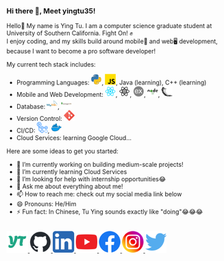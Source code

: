 <div>
  <h3>Hi there 👋, Meet yingtu35!</h3>
</div>

Hello👋 My name is Ying Tu. I am a computer science graduate student at University of Southern California. Fight On! ✊ <br/>
I enjoy coding, and my skills build around mobile📱 and web🖥 development, because I want to become a pro software developer!

<div>

  My current tech stack includes:
  - Programming Languages: <img src="icons/python.png" alt="Python" width="25" height="25">, <img src="icons/javascript.png" alt="JavaScript" width="25" height="25">, Java (learning), C++ (learning)
  - Mobile and Web Development: <img src="icons/reactjs.png" alt="React" width="25" height="25">, <img src="icons/react-native.png" alt="React Native" width="25" height="25">, <img src="icons/expressjs.png" alt="Express.js" width="25" height="25">, <img src="icons/nodejs.png" alt="Node.js" width="25" height="25">, <img src="icons/flask.png" alt="Flask" width="25" height="25">
  - Database: <img src="icons/mysql.png" alt="MySQL" width="25" height="25">, <img src="icons/mongodb.png" alt="MongoDB" width="25" height="25">
  - Version Control: <img src="icons/git.png" alt="Git" width="25" height="25">
  - CI/CD: <img src="icons/github-actions.png" alt="GitHub Actions" width="25" height="25">, <img src="icons/docker.png" alt="Docker" width="25" height="25">
  - Cloud Services: learning Google Cloud...
</div>

Here are some ideas to get you started:

- 🔭 I’m currently working on building medium-scale projects!
- 🌱 I’m currently learning Cloud Services
- 🤔 I’m looking for help with internship opportunities😂
- 💬 Ask me about everything about me!
- 📫 How to reach me: check out my social media link below
- 😄 Pronouns: He/Him
- ⚡ Fun fact: In Chinese, Tu Ying sounds exactly like "doing"😂😂😂

<div>
  <br/>
  <a href="yingtu35.github.io">
    <img src="icons/yingtu.png" alt="Instagram" width="50" height="50">
  </a>
  <a href="https://github.com/yingtu35">
    <img src="social-icons/github.png" alt="GitHub" width="50" height="50">
  </a>
  <a href="https://www.linkedin.com/in/yingtu/">
    <img src="social-icons/linkedin.png" alt="Linkedin" width="50" height="50">
  </a>
  <a href="https://www.youtube.com/channel/UCDyDJbeVwpN6xmT4FFOSzuw">
    <img src="social-icons/youtube.png" alt="Youtube" width="50" height="50">
  </a>
  <a href="https://www.facebook.com/profile.php?id=100000582214483">
    <img src="social-icons/facebook.png" alt="Facebook" width="50" height="50">
  </a>
  <a href="https://www.instagram.com/yingtu35">
    <img src="social-icons/instagram.png" alt="Instagram" width="50" height="50">
  </a>
  <a href="https://twitter.com/YingTu1685990">
    <img src="social-icons/twitter.png" alt="X" width="50" height="50">
  </a>
</div>
<!-- - 👯 I’m looking to collaborate on  --!>

